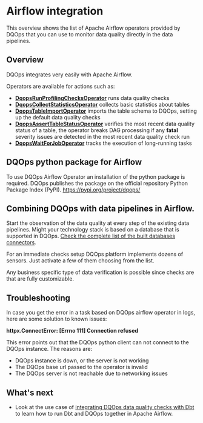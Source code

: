 # Airflow integration
This overview shows the list of Apache Airflow operators provided by DQOps that you can use to monitor data quality directly in the data pipelines. 

## Overview

DQOps integrates very easily with Apache Airflow. 

Operators are available for actions such as:

- **[DqopsRunProfilingChecksOperator](./run-checks-operator.md)** runs data quality checks
- **[DqopsCollectStatisticsOperator](./collect-statistics-operator.md)** collects basic statistics about tables
- **[DqopsTableImportOperator](./table-import-operator.md)** imports the table schema to DQOps, 
  setting up the default data quality checks
- **[DqopsAssertTableStatusOperator](./table-status-operator.md)** verifies the most recent data quality status of a table,
  the operator breaks DAG processing if any **fatal** severity issues are detected in the most recent data quality check run 
- **[DqopsWaitForJobOperator](./wait-for-job-operator.md)** tracks the execution of long-running tasks


## DQOps python package for Airflow

To use DQOps Airflow Operator an installation of the python package is required.
DQOps publishes the package on the official repository Python Package Index (PyPI). https://pypi.org/project/dqops/


## Combining DQOps with data pipelines in Airflow.

Start the observation of the data quality at every step of the existing data pipelines.
Might your technology stack is based on a database that is supported in DQOps. 
[Check the complete list of the built databases connectors](../../data-sources/index.md).

For an immediate checks setup DQOps platform implements dozens of sensors. 
Just activate a few of them choosing from the list.

Any business specific type of data verification is possible since checks are that are fully customizable.


## Troubleshooting 

In case you get the error in a task based on DQOps airflow operator in logs, here are some solution to known issues: 

**httpx.ConnectError: [Errno 111] Connection refused**

This error points out that the DQOps python client can not connect to the DQOps instance. The reasons are:

- DQOps instance is down, or the server is not working
- The DQOps base url passed to the operator is invalid 
- The DQOps server is not reachable due to networking issues 


## What's next
- Look at the use case of [integrating DQOps data quality checks with Dbt](../dbt/index.md) to learn how to run Dbt and DQOps together in Apache Airflow.
